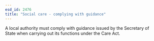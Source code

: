 ```yaml
---
esd_id: 2476
title: "Social care - complying with guidance"
---
```


A local authority must comply with guidance issued by the Secretary of State when carrying out its functions under the Care Act.

